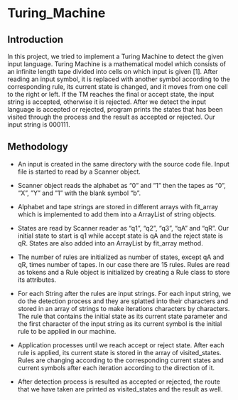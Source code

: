 # Turing_Machine

## Introduction
 In this project, we tried to implement a Turing Machine to detect the given input language.
Turing Machine is a mathematical model which consists of an infinite length tape divided
into cells on which input is given [1]. After reading an input symbol, it is replaced with
another symbol according to the corresponding rule, its current state is changed, and it
moves from one cell to the right or left. If the TM reaches the final or accept state, the input
string is accepted, otherwise it is rejected. After we detect the input language is accepted or
rejected, program prints the states that has been visited through the process and the result
as accepted or rejected. Our input string is 000111. 

## Methodology
- An input is created in the same directory with the source code file. Input file is
started to read by a Scanner object.

- Scanner object reads the alphabet as “0” and ”1” then the tapes as “0”, “X”, ”Y” and
”1” with the blank symbol “b”.

- Alphabet and tape strings are stored in different arrays with fit_array which is
implemented to add them into a ArrayList of string objects.

- States are read by Scanner reader as “q1”, “q2”, “q3”, “qA” and “qR”. Our initial
state to start is q1 while accept state is qA and the reject state is qR. States are also
added into an ArrayList by fit_array method.

- The number of rules are initialized as number of states, except qA and qR, times
number of tapes. In our case there are 15 rules. Rules are read as tokens and a Rule
object is initialized by creating a Rule class to store its attributes.

- For each String after the rules are input strings. For each input string, we do the
detection process and they are splatted into their characters and stored in an array
of strings to make iterations characters by characters. The rule that contains the
initial state as its current state parameter and the first character of the input string
as its current symbol is the initial rule to be applied in our machine.

- Application processes until we reach accept or reject state. After each rule is
applied, its current state is stored in the array of visited_states. Rules are changing
according to the corresponding current states and current symbols after each
iteration according to the direction of it.

- After detection process is resulted as accepted or rejected, the route that we have
taken are printed as visited_states and the result as well. 
